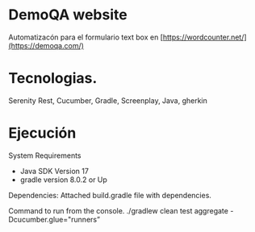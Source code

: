 # DemoQA website
Automatizacón para el formulario text box en [https://wordcounter.net/](https://demoqa.com/)

# Tecnologias.

Serenity Rest, Cucumber, Gradle, Screenplay, Java, gherkin

# Ejecución

System Requirements
* Java SDK Version 17
* gradle version 8.0.2 or Up

Dependencies:
Attached build.gradle file with dependencies.

Command to run from the console.
./gradlew clean test aggregate -Dcucumber.glue="runners”

